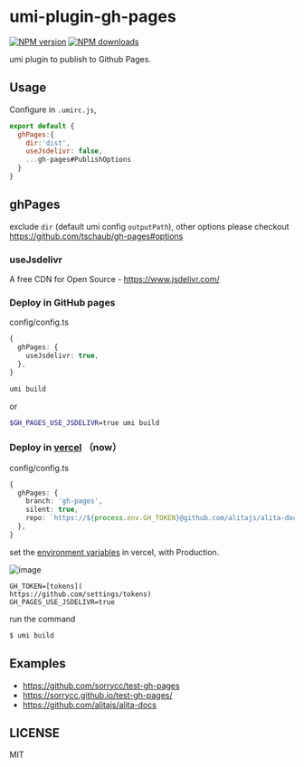 # umi-plugin-gh-pages

[![NPM version](https://img.shields.io/npm/v/umi-plugin-gh-pages.svg?style=flat)](https://npmjs.org/package/umi-plugin-gh-pages)
[![NPM downloads](http://img.shields.io/npm/dm/umi-plugin-gh-pages.svg?style=flat)](https://npmjs.org/package/umi-plugin-gh-pages)

umi plugin to publish to Github Pages.

## Usage

Configure in `.umirc.js`,

```js
export default {
  ghPages:{
    dir:'dist',
    useJsdelivr: false,
    ...gh-pages#PublishOptions
  }
}
```

## ghPages

exclude `dir` (default umi config `outputPath`), other options please checkout https://github.com/tschaub/gh-pages#options

### useJsdelivr

A free CDN for Open Source - https://www.jsdelivr.com/

### Deploy in GitHub pages

config/config.ts

```ts
{
  ghPages: {
    useJsdelivr: true,
  },
}
```

```bash
umi build
```

or

```bash
$GH_PAGES_USE_JSDELIVR=true umi build
```

### Deploy in [vercel](https://vercel.com/) （now）

config/config.ts

```ts
{
  ghPages: {
    branch: 'gh-pages',
    silent: true,
    repo: `https://${process.env.GH_TOKEN}@github.com/alitajs/alita-docs.git`,
  },
}
```

set the [environment variables](https://vercel.com/docs/environment-variables) in vercel, with Production.

![image](https://user-images.githubusercontent.com/11746742/110885160-4f264680-8321-11eb-80f7-8cd6275643b8.png)

```
GH_TOKEN=[tokens]( 
https://github.com/settings/tokens)
GH_PAGES_USE_JSDELIVR=true
```

run the command

```bash
$ umi build
```

## Examples

* https://github.com/sorrycc/test-gh-pages
* https://sorrycc.github.io/test-gh-pages/
* https://github.com/alitajs/alita-docs

## LICENSE

MIT
